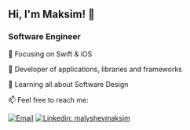 ## Hi, I'm Maksim! 👋

### Software Engineer

📙 Focusing on Swift & iOS

🔨 Developer of applications, libraries and frameworks
 
🌱 Learning all about Software Design

📫  Feel free to reach me:

[![Email](https://img.shields.io/badge/Email-%40malyshev.maksim99@gmail.com%20-blue)](mailto:malyshev.maksim99@gmail.com?)
[![Linkedin: malyshevmaksim](https://img.shields.io/badge/-malyshevmaksim-blue?style=flat-square&logo=Linkedin&logoColor=white&link=https://www.linkedin.com/in/malyshevmaksim/)](https://www.linkedin.com/in/malyshevmaksim/)
